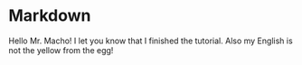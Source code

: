 # Markdown
Hello Mr. Macho!
I let you know that I finished the tutorial.
Also my English is not the yellow from the egg!
